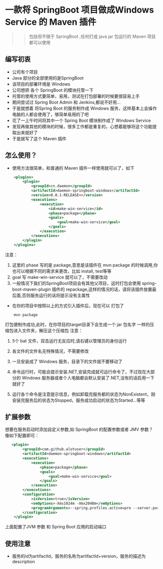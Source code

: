 # 一款将 SpringBoot 项目做成Windows Service 的 Maven 插件

>> 包括但不限于 SpringBoot ,任何打成 java jar 包运行的 Maven 项目都可以使用

## 编写初衷
- 公司有个项目
- Java 部分的全部使用的是SpringBoot
- 该项目的部署环境是 Windows
- 公司想把 各个 SpringBoot 的模块托管一下
- 托管的使用方式要简单，易用，测试在打包部署的时候要很容易上手
- 期间尝试过 Spring Boot Admin 和 Jenkins,都说不好用...
- 于是就想着 将Spring Boot 的服务制作成 Windows 服务，这样基本上会操作电脑的人都会使用了，够简单易用的了吧
- 花了一上午时间将其中一个 Spring Boot 模块制作成了 Windows Service
- 发现再做其他的模块的时候，很多工作都是重复的，心想着能够将这个功能提取出来就好了
- 于是就写了这个 Maven 插件


## 怎么使用？
- 使用方法很简单，和普通的 Maven 插件一样使用就可以了，如下
``` xml
    <plugins>
        <plugin>
            <groupId>cn.daemon</groupId>
            <artifactId>daemon-springboot-windows</artifactId>
            <version>0.0.1-RELEASE<</version>
            <executions>
                <execution>
                    <id>make-win-service</id>
                    <phase>package</phase>
                    <goals>
                        <goal>make-win-service</goal>
                    </goals>
                </execution>
            </executions>
        </plugin>
    </plugins>
```

注意：
 1. 这里的 phase 写的是 package,意思是该插件在 mvn package 的时候调用,你也可以根据不同的需求来更改，比如 install, test等等
 2. goal 写 make-win-service 就可以了，不需要改动
 3. 一般情况下我们的SpringBoot项目会有其他父项目，这时打包会使用 spring-boot-maven-plugin 插件的 repackage,这样的情况的话，请将该插件放置最后面,否则服务运行的话将提示没有主属性
 
- 在你的项目中按照以上的方式引入插件后，现在可以 打包了
``` 
    mvn package
```

打包便制作成功,此时，在你项目的target目录下会生成一个 jar 包名字 一样的压缩包进入文件夹，解压这个压缩包
注意：
 1. 5个 bat 文件，双击运行无反应时,请右键以管理员的身份运行
 2. 各文件的文件名无特殊情况，不需要修改
 3. 一旦安装成了 Windows 服务，目录下的文件就不要移动了
 4. 命令运行时，可能会提示安装.NET,安装完成就可运行命令了，不过现在大部分的 Windows 服务器或者个人电脑都会默认安装了.NET,没有的话启用一下就好了

 5. 运行各个命令是注意提示信息，例如卸载完服务都的状态为NonExistent，刚安装完服务后的状态为Stopped，服务成功启动的状态为Started...等等


## 扩展参数
想要在服务启动时添加自定义参数,如 SpringBoot 的配置参数或者 JMV 参数？
像如下配置即可：
``` xml
   <plugin>
        <groupId>com.github.alotuser</groupId>
        <artifactId>daemon-springboot-windows</artifactId>
        <executions>
            <execution>
                <phase>package</phase>
                <goals>
                    <goal>make-win-service</goal>
                </goals>
            </execution>
        </executions>
        <configuration>
            <isVersion>true</isVersion>
            <vmOptions>-Xms1024m -Xmx2048m</vmOptions>
            <programArguments>--spring.profiles.active=pro --server.port=7373</programArguments>
        </configuration>
    </plugin>
```

上面配置了JVM 参数 和 Spring Boot 应用的启动端口

## 使用注意
- 服务的id为artifactId，服务的名称为artifactId+version，服务的描述为description
